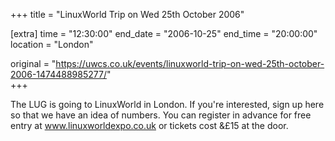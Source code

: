 +++
title = "LinuxWorld Trip on Wed 25th October 2006"

[extra]
time = "12:30:00"
end_date = "2006-10-25"
end_time = "20:00:00"
location = "London"

original = "https://uwcs.co.uk/events/linuxworld-trip-on-wed-25th-october-2006-1474488985277/"    
+++

The LUG is going to LinuxWorld in London. If you're interested, sign up here so that we have an idea of numbers. You can register in advance for free entry at www.linuxworldexpo.co.uk or tickets cost &£15 at the door.

